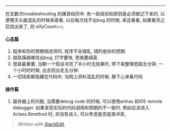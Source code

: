 ---
在无数次troubleshooting 的痛苦经历中, 有一些经验和原则是必须被记下来的, 以便哪天头脑混乱的时候来查看, 以后每次找不出bug 的时候, 来这看看, 如果看完之后找出来了, 则 sillyCount++; 

#### 心态篇
1. 程序和你的预期相违背时, 程序不会错乱, 错的是你的预期. 
2. 越急躁越难找出bug, 打字要快, 思维要缜密. 
3. 思路最重要, 当朝一个假设寻觅了半小时无结果时, 停下来整理思路五分钟, 一个小时的时候, 出去阳台走五分钟.
4. 一切线索都隐藏在代码中, 当网上资料混乱的时候, 静下心来看代码

#### 操作篇
1. 服务器上的问题, 当需要debug code 的时候, 可以使用arthas 和IDE remote debugger. 如果发现实际的代码调用和预期的不一致时, 例如应该进入Aclass.Bmethod 时, 却没有进入, 可以考虑是否是类冲突, 



> Written with [StackEdit](https://stackedit.io/).
<!--stackedit_data:
eyJoaXN0b3J5IjpbLTEyNTY0MzIwMTgsMTU4NzQwMDU0MSwxNz
k3NjE1NDI5XX0=
-->